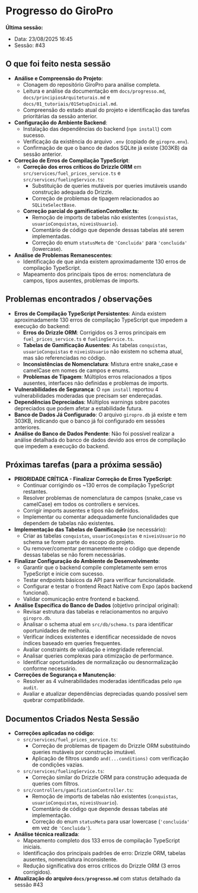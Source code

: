 # Progresso do GiroPro

**Última sessão:**
- Data: 23/08/2025 16:45
- Sessão: #43

## O que foi feito nesta sessão
- **Análise e Compreensão do Projeto**:
  - Clonagem do repositório GiroPro para análise completa.
  - Leitura e análise da documentação em `docs/progresso.md`, `docs/principiosArquiteturais.md` e `docs/01_tutoriais/01SetupInicial.md`.
  - Compreensão do estado atual do projeto e identificação das tarefas prioritárias da sessão anterior.
- **Configuração do Ambiente Backend**:
  - Instalação das dependências do backend (`npm install`) com sucesso.
  - Verificação da existência do arquivo `.env` (copiado de `giropro.env`).
  - Confirmação de que o banco de dados SQLite já existe (303KB) da sessão anterior.
- **Correção de Erros de Compilação TypeScript**:
  - **Correção dos erros críticos do Drizzle ORM** em `src/services/fuel_prices_service.ts` e `src/services/fuelingService.ts`:
    - Substituição de queries mutáveis por queries imutáveis usando construção adequada do Drizzle.
    - Correção de problemas de tipagem relacionados ao `SQLiteSelectBase`.
  - **Correção parcial do gamificationController.ts**:
    - Remoção de imports de tabelas não existentes (`conquistas`, `usuarioConquistas`, `niveisUsuario`).
    - Comentário de código que depende dessas tabelas até serem implementadas.
    - Correção do enum `statusMeta` de `'Concluida'` para `'concluida'` (lowercase).
- **Análise de Problemas Remanescentes**:
  - Identificação de que ainda existem aproximadamente 130 erros de compilação TypeScript.
  - Mapeamento dos principais tipos de erros: nomenclatura de campos, tipos ausentes, problemas de imports.

## Problemas encontrados / observações
- **Erros de Compilação TypeScript Persistentes**: Ainda existem aproximadamente 130 erros de compilação TypeScript que impedem a execução do backend:
  - **Erros do Drizzle ORM**: Corrigidos os 3 erros principais em `fuel_prices_service.ts` e `fuelingService.ts`.
  - **Tabelas de Gamificação Ausentes**: As tabelas `conquistas`, `usuarioConquistas` e `niveisUsuario` não existem no schema atual, mas são referenciadas no código.
  - **Inconsistências de Nomenclatura**: Mistura entre snake_case e camelCase em nomes de campos e enums.
  - **Problemas de Tipagem**: Múltiplos erros relacionados a tipos ausentes, interfaces não definidas e problemas de imports.
- **Vulnerabilidades de Segurança**: O `npm install` reportou 4 vulnerabilidades moderadas que precisam ser endereçadas.
- **Dependências Depreciadas**: Múltiplos warnings sobre pacotes depreciados que podem afetar a estabilidade futura.
- **Banco de Dados Já Configurado**: O arquivo `giropro.db` já existe e tem 303KB, indicando que o banco já foi configurado em sessões anteriores.
- **Análise do Banco de Dados Pendente**: Não foi possível realizar a análise detalhada do banco de dados devido aos erros de compilação que impedem a execução do backend.

## Próximas tarefas (para a próxima sessão)
- **PRIORIDADE CRÍTICA - Finalizar Correção de Erros TypeScript**:
  - Continuar corrigindo os ~130 erros de compilação TypeScript restantes.
  - Resolver problemas de nomenclatura de campos (snake_case vs camelCase) em todos os controllers e services.
  - Corrigir imports ausentes e tipos não definidos.
  - Implementar ou comentar adequadamente funcionalidades que dependem de tabelas não existentes.
- **Implementação das Tabelas de Gamificação** (se necessário):
  - Criar as tabelas `conquistas`, `usuarioConquistas` e `niveisUsuario` no schema se forem parte do escopo do projeto.
  - Ou remover/comentar permanentemente o código que depende dessas tabelas se não forem necessárias.
- **Finalizar Configuração do Ambiente de Desenvolvimento**:
  - Garantir que o backend compile completamente sem erros TypeScript e inicie com sucesso.
  - Testar endpoints básicos da API para verificar funcionalidade.
  - Configurar e testar o frontend React Native com Expo (após backend funcional).
  - Validar comunicação entre frontend e backend.
- **Análise Específica do Banco de Dados** (objetivo principal original):
  - Revisar estrutura das tabelas e relacionamentos no arquivo `giropro.db`.
  - Analisar o schema atual em `src/db/schema.ts` para identificar oportunidades de melhoria.
  - Verificar índices existentes e identificar necessidade de novos índices baseado em queries frequentes.
  - Avaliar constraints de validação e integridade referencial.
  - Analisar queries complexas para otimização de performance.
  - Identificar oportunidades de normalização ou desnormalização conforme necessário.
- **Correções de Segurança e Manutenção**:
  - Resolver as 4 vulnerabilidades moderadas identificadas pelo `npm audit`.
  - Avaliar e atualizar dependências depreciadas quando possível sem quebrar compatibilidade.

## Documentos Criados Nesta Sessão
- **Correções aplicadas no código**:
  - `src/services/fuel_prices_service.ts`: 
    - Correção de problemas de tipagem do Drizzle ORM substituindo queries mutáveis por construção imutável.
    - Aplicação de filtros usando `and(...conditions)` com verificação de condições vazias.
  - `src/services/fuelingService.ts`:
    - Correção similar do Drizzle ORM para construção adequada de queries com filtros.
  - `src/controllers/gamificationController.ts`:
    - Remoção de imports de tabelas não existentes (`conquistas`, `usuarioConquistas`, `niveisUsuario`).
    - Comentário de código que depende dessas tabelas até implementação.
    - Correção do enum `statusMeta` para usar lowercase (`'concluida'` em vez de `'Concluida'`).
- **Análise técnica realizada**:
  - Mapeamento completo dos 133 erros de compilação TypeScript iniciais.
  - Identificação dos principais padrões de erro: Drizzle ORM, tabelas ausentes, nomenclatura inconsistente.
  - Redução significativa dos erros críticos do Drizzle ORM (3 erros corrigidos).
- **Atualização do arquivo `docs/progresso.md`** com status detalhado da sessão #43


